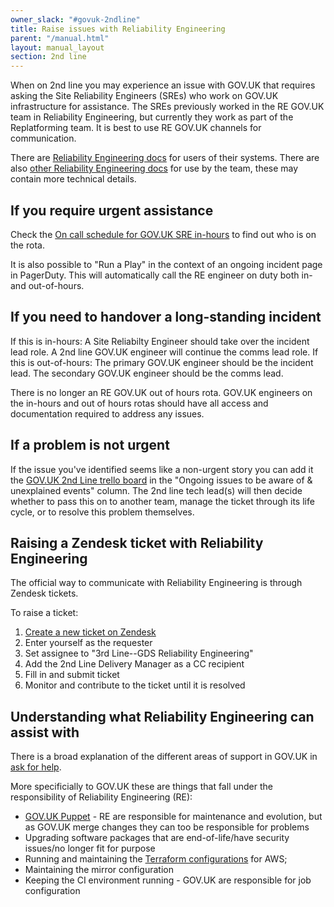 ```yaml
---
owner_slack: "#govuk-2ndline"
title: Raise issues with Reliability Engineering
parent: "/manual.html"
layout: manual_layout
section: 2nd line
---
```


When on 2nd line you may experience an issue with GOV.UK that requires asking the Site Reliability Engineers (SREs) who work on GOV.UK infrastructure for assistance. The SREs previously worked in the RE GOV.UK team in Reliability Engineering, but currently they work as part of the Replatforming team. It is best to use RE GOV.UK channels for communication.

There are [Reliability Engineering docs](https://reliability-engineering.cloudapps.digital/) for users of their systems. There are also [other Reliability Engineering docs](https://re-team-manual.cloudapps.digital/) for use by the team, these may contain more technical details.

## If you require urgent assistance

Check the [On call schedule for GOV.UK SRE in-hours](https://bit.ly/2YLhQis) to find out who is on the rota.

It is also possible to "Run a Play" in the context of an ongoing incident page in PagerDuty. This will automatically call the RE engineer on duty both in- and out-of-hours.

## If you need to handover a long-standing incident

If this is in-hours: A Site Reliabilty Engineer should take over the incident lead role. A 2nd line GOV.UK engineer will continue the comms lead role.
If this is out-of-hours: The primary GOV.UK engineer should be the incident lead. The secondary GOV.UK engineer should be the comms lead.

There is no longer an RE GOV.UK out of hours rota. GOV.UK engineers on the in-hours and out of hours rotas should have all access and documentation required to address any issues.

## If a problem is not urgent

If the issue you've identified seems like a non-urgent story you can add it the
[GOV.UK 2nd Line trello board][2nd-line-trello] in the "Ongoing issues to be aware
of & unexplained events" column. The 2nd line tech lead(s) will then decide whether
to pass this on to another team, manage the ticket through its life cycle, or to
resolve this problem themselves.

[2nd-line-trello]: https://trello.com/b/M7UzqXpk/govuk-2nd-line

## Raising a Zendesk ticket with Reliability Engineering

The official way to communicate with Reliability Engineering is through Zendesk
tickets.

To raise a ticket:

1. [Create a new ticket on Zendesk][new-zendesk-ticket]
1. Enter yourself as the requester
1. Set assignee to "3rd Line--GDS Reliability Engineering"
1. Add the 2nd Line Delivery Manager as a CC recipient
1. Fill in and submit ticket
1. Monitor and contribute to the ticket until it is resolved

[new-zendesk-ticket]: https://govuk.zendesk.com/agent/tickets/new/1

## Understanding what Reliability Engineering can assist with

There is a broad explanation of the different areas of support in GOV.UK in
[ask for help](/manual/ask-for-help.html).

More specificially to GOV.UK these are things that fall under the
responsibility of Reliability Engineering (RE):

- [GOV.UK Puppet](https://github.com/alphagov/govuk-puppet) - RE are
  responsible for maintenance and evolution, but as GOV.UK merge changes they
  can too be responsible for problems
- Upgrading software packages that are end-of-life/have security issues/no
  longer fit for purpose
- Running and maintaining the
  [Terraform configurations](https://github.com/alphagov/govuk-aws/) for AWS;
- Maintaining the mirror configuration
- Keeping the CI environment running - GOV.UK are responsible for job
  configuration
